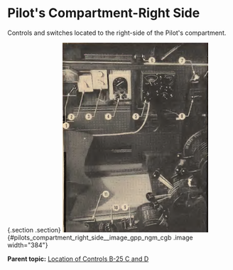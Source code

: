 
Pilot\'s Compartment-Right Side
===============================


Controls and switches located to the right-side of the Pilot\'s
compartment.

 {.section .section}
![](../images/pilots_compartment-right-side.png){#pilots_compartment_right_side__image_gpp_ngm_cgb
.image width="384"}





**Parent topic:** [Location of Controls B-25 C and
D](../mdita/location_of_controls_b_25_c_and_d.md "An overview of the airplane's key controls and their locations.")



